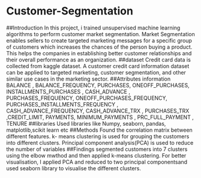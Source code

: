# Customer-Segmentation
##Introduction
In this project, i trained unsupervised machine learning algorithms to perform customer market segmentation.
Market Segmentation enables sellers to create targeted marketing messages for a specific group of customers which increases the chances of the person buying a product. This helps the companies in establishing better customer relationships and their overall performance as an organization.
##dataset
Credit card data is collected from kaggle dataset.
A customer credit card information dataset can be applied to targeted marketing, customer segmentation, and other similar use cases in the marketing sector.
##Attributes information
BALANCE	, BALANCE_FREQUENCY,	PURCHASES, 	ONEOFF_PURCHASES, 	INSTALLMENTS_PURCHASES	, CASH_ADVANCE	, PURCHASES_FREQUENCY,	ONEOFF_PURCHASES_FREQUENCY, 	PURCHASES_INSTALLMENTS_FREQUENCY	, CASH_ADVANCE_FREQUENCY, 	CASH_ADVANCE_TRX	, PURCHASES_TRX	,CREDIT_LIMIT, 	PAYMENTS, 	MINIMUM_PAYMENTS	, PRC_FULL_PAYMENT	, TENURE
##libraries
Used libraries like Numpy, seaborn, pandas, matplotlib,scikit learn etc
##Methods
Found the correlation matrix between different features.
k- means clustering is used for grouping the customers into different clusters.
Principal component analysis(PCA) is used to reduce the number of variables 
##Findings
segmented customers into 7 clusters using the elbow mwthod and then applied k-means clustering.
For better visualisation, I applied PCA and reduced to two principal componentsand used seaborn library to visualise the different clusters.
